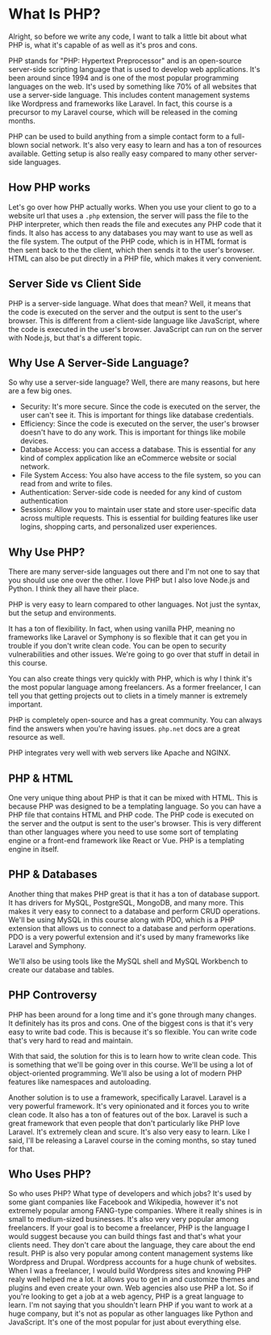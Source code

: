 # What Is PHP?

Alright, so before we write any code, I want to talk a little bit about what PHP is, what it's capable of as well as it's pros and cons.

PHP stands for "PHP: Hypertext Preprocessor" and is an open-source server-side scripting language that is used to develop web applications. It's been around since 1994 and is one of the most popular programming languages on the web. It's used by something like 70% of all websites that use a server-side language. This includes content management systems like Wordpress and frameworks like Laravel. In fact, this course is a precursor to my Laravel course, which will be released in the coming months.

PHP can be used to build anything from a simple contact form to a full-blown social network. It's also very easy to learn and has a ton of resources available. Getting setup is also really easy compared to many other server-side languages.

## How PHP works

Let's go over how PHP actually works. When you use your client to go to a website url that uses a `.php` extension, the server will pass the file to the PHP interpreter, which then reads the file and executes any PHP code that it finds. It also has access to any databases you may want to use as well as the file system. The output of the PHP code, which is in HTML format is then sent back to the the client, which then sends it to the user's browser. HTML can also be put directly in a PHP file, which makes it very convenient.

## Server Side vs Client Side

PHP is a server-side language. What does that mean? Well, it means that the code is executed on the server and the output is sent to the user's browser. This is different from a client-side language like JavaScript, where the code is executed in the user's browser. JavaScript can run on the server with Node.js, but that's a different topic.

## Why Use A Server-Side Language?

So why use a server-side language? Well, there are many reasons, but here are a few big ones. 

- Security: It's more secure. Since the code is executed on the server, the user can't see it. This is important for things like database credentials. 
- Efficiency: Since the code is executed on the server, the user's browser doesn't have to do any work. This is important for things like mobile devices. 
- Database Access: you can access a database. This is essential for any kind of complex application like an eCommerce website or social network. 
- File System Access: You also have access to the file system, so you can read from and write to files.
- Authentication: Server-side code is needed for any kind of custom authentication
- Sessions: Allow you to maintain user state and store user-specific data across multiple requests. This is essential for building features like user logins, shopping carts, and personalized user experiences.

## Why Use PHP?

There are many server-side languages out there and I'm not one to say that you should use one over the other. I love PHP but I also love Node.js and Python. I think they all have their place. 

PHP is very easy to learn compared to other languages. Not just the syntax, but the setup and environments.

It has a ton of flexibility. In fact, when using vanilla PHP, meaning no frameworks like Laravel or Symphony is so flexible that it can get you in trouble if you don't write clean code. You can be open to security vulnerabilities and other issues. We're going to go over that stuff in detail in this course.

You can also create things very quickly with PHP, which is why I think it's the most popular language among freelancers. As a former freelancer, I can tell you that getting projects out to cliets in a timely manner is extremely important.

PHP is completely open-source and has a great community. You can always find the answers when you're having issues. `php.net` docs are a great resource as well.

PHP integrates very well with web servers like Apache and NGINX.


## PHP & HTML

One very unique thing about PHP is that it can be mixed with HTML. This is because PHP was designed to be a templating language. So you can have a PHP file that contains HTML and PHP code. The PHP code is executed on the server and the output is sent to the user's browser. This is very different than other languages where you need to use some sort of templating engine or a front-end framework like React or Vue. PHP is a templating engine in itself.

## PHP & Databases

Another thing that makes PHP great is that it has a ton of database support. It has drivers for MySQL, PostgreSQL, MongoDB, and many more. This makes it very easy to connect to a database and perform CRUD operations. We'll be using MySQL in this course along with PDO, which is a PHP extension that allows us to connect to a database and perform operations. PDO is a very powerful extension and it's used by many frameworks like Laravel and Symphony.

We'll also be using tools like the MySQL shell and MySQL Workbench to create our database and tables.

## PHP Controversy

PHP has been around for a long time and it's gone through many changes. It definitely has its pros and cons. One of the biggest cons is that it's very easy to write bad code. This is because it's so flexible. You can write code that's very hard to read and maintain.

With that said, the solution for this is to learn how to write clean code. This is something that we'll be going over in this course. We'll be using a lot of object-oriented programming. We'll also be using a lot of modern PHP features like namespaces and autoloading.

Another solution is to use a framework, specifically Laravel. Laravel is a very powerful framework. It's very opinionated and it forces you to write clean code. It also has a ton of features out of the box. Laravel is such a great framework that even people that don't particularly like PHP love Laravel. It's extremely clean and scure. It's also very easy to learn. Like I said, I'll be releasing a Laravel course in the coming months, so stay tuned for that.

## Who Uses PHP?

So who uses PHP? What type of developers and which jobs? It's used by some giant companies like Facebook and Wikipedia, however it's not extremely popular among FANG-type companies. Where it really shines is in small to medium-sized businesses. It's also very very popular among freelancers. If your goal is to become a freelancer, PHP is the language I would suggest because you can build things fast and that's what your clients need. They don't care about the language, they care about the end result. PHP is also very popular among content management systems like Wordpress and Drupal. Wordpress accounts for a huge chunk of websites. When I was a freelancer, I would build Wordpress sites and knowing PHP realy well helped me a lot. It allows you to get in and customize themes and plugins and even create your own. Web agencies also use PHP a lot. So if you're looking to get a job at a web agency, PHP is a great language to learn. I'm not saying that you shouldn't learn PHP if you want to work at a huge company, but it's not as popular as other languages like Python and JavaScript. It's one of the most popular for just about everything else.

